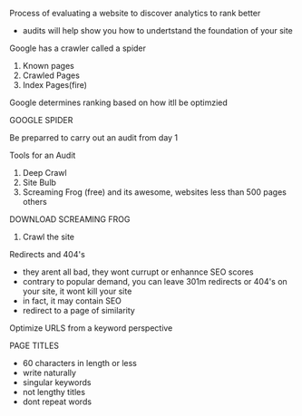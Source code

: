 Process of evaluating a website to discover analytics to rank better

- audits will help show you how to undertstand the foundation of your site

Google has a crawler called a spider
1. Known pages
2. Crawled Pages
3. Index Pages(fire)

Google determines ranking based on how itll be optimzied 

GOOGLE SPIDER 

Be preparred to carry out an audit from day 1

Tools for an Audit 
1. Deep Crawl
2. Site Bulb 
3. Screaming Frog (free) and its awesome, websites less than 500 pages
others

DOWNLOAD SCREAMING FROG
1. Crawl the site



Redirects and 404's
- they arent all bad, they wont currupt or enhannce SEO scores 
- contrary to popular demand, you can leave 301m redirects or 404's on your site, it wont kill your site
- in fact, it may contain SEO
- redirect to a page of similarity

Optimize URLS from a keyword perspective 



PAGE TITLES
- 60 characters in length or less
- write naturally
- singular keywords
- not lengthy titles
- dont repeat words